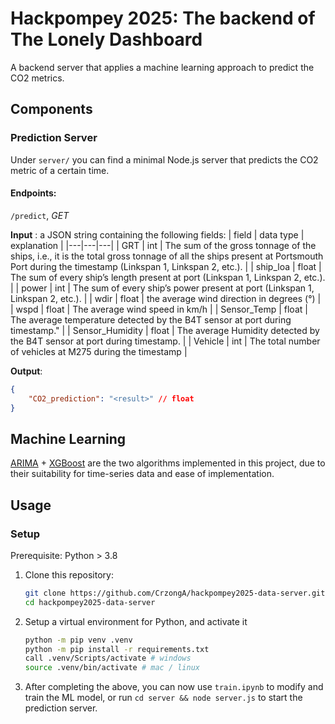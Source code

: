 # Hackpompey 2025: The backend of The Lonely Dashboard

A backend server that applies a machine learning approach to predict the CO2 metrics.

## Components

### Prediction Server

Under `server/` you can find a minimal Node.js server that predicts the CO2 metric of a certain time. 

#### Endpoints:

`/predict`, _GET_

**Input** : a JSON string containing the following fields:
| field | data type | explanation |
|---|---|---|
| GRT | int | The sum of the gross tonnage of the ships, i.e., it is the total gross tonnage of all the ships present at Portsmouth Port during the timestamp (Linkspan 1, Linkspan 2, etc.). |
| ship_loa | float | The sum of every ship’s length present at port (Linkspan 1, Linkspan 2, etc.). |
| power | int | The sum of every ship’s power present at port (Linkspan 1, Linkspan 2, etc.). | 
| wdir | float | the average wind direction in degrees (°) |
| wspd | float | The average wind speed in km/h |
| Sensor_Temp | float | The average temperature detected by the B4T sensor at port during timestamp." |
| Sensor_Humidity | float | The average Humidity detected by the B4T sensor at port during timestamp. |
| Vehicle | int | The total number of vehicles at M275 during the timestamp |

**Output**:
```json
{
    "CO2_prediction": "<result>" // float
}
```

## Machine Learning
[ARIMA](https://en.wikipedia.org/wiki/Autoregressive_integrated_moving_average) + [XGBoost](https://en.wikipedia.org/wiki/XGBoost) are the two algorithms implemented in this project, due to their suitability for time-series data and ease of implementation. 


## Usage

### Setup

Prerequisite: Python > 3.8

1. Clone this repository:

    ```sh
    git clone https://github.com/CrzongA/hackpompey2025-data-server.git
    cd hackpompey2025-data-server
    ```

2. Setup a virtual environment for Python, and activate it

    ```sh
    python -m pip venv .venv
    python -m pip install -r requirements.txt
    call .venv/Scripts/activate # windows
    source .venv/bin/activate # mac / linux
    ```

3. After completing the above, you can now use `train.ipynb` to modify and train the ML model, or run `cd server && node server.js` to start the prediction server.

